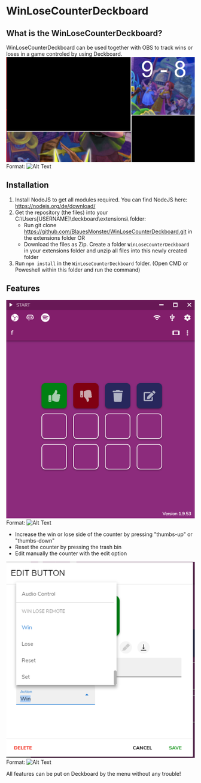 ﻿# WinLoseCounterDeckboard
 
 ## What is the WinLoseCounterDeckboard?
 
 WinLoseCounterDeckboard can be used together with OBS to track wins or loses in a game controled by using Deckboard.
 ![Preview](/images/preview.png)
Format: ![Alt Text](url)
 
 ## Installation
 
1. Install NodeJS to get all modules required. You can find NodeJS here: https://nodejs.org/de/download/
1. Get the repository (the files) into your C:\Users\[USERNAME]\deckboard\extensions\ folder:
    * Run git clone https://github.com/BlauesMonster/WinLoseCounterDeckboard.git in the extensions folder
    OR
    * Download the files as Zip. Create a folder `WinLoseCounterDeckboard` in your extensions folder and unzip all files into this newly created folder
1. Run `npm install` in the `WinLoseCounterDeckboard` folder. (Open CMD or Poweshell within this folder and run the command) 
    
## Features

 ![Features](/images/features.png)
Format: ![Alt Text](url)

* Increase the win or lose side of the counter by pressing "thumbs-up" or "thumbs-down"
* Reset the counter by pressing the trash bin
* Edit manually the counter with the edit option

 ![Options](/images/options.png)
Format: ![Alt Text](url)

All features can be put on Deckboard by the menu without any trouble!
